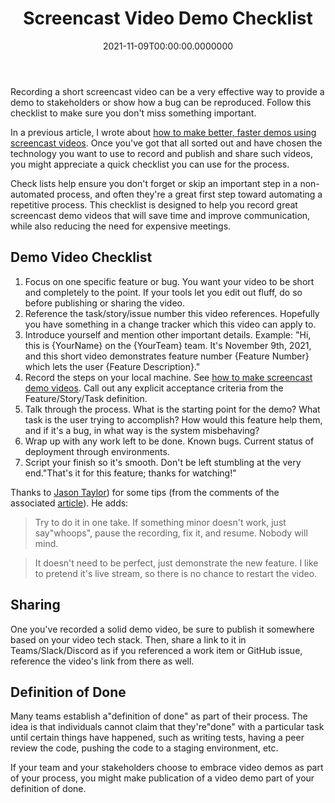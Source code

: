 ﻿---
title: Screencast Video Demo Checklist
date: "2021-11-09T00:00:00.0000000"
description: Recording a short screencast video can be a very effective way to provide a demo to stakeholders or show how a bug can be reproduced. Follow this checklist to make sure you don't miss something important.
featuredImage: /img/screencast-video-demo-checklist.png
---

Recording a short screencast video can be a very effective way to provide a demo to stakeholders or show how a bug can be reproduced. Follow this checklist to make sure you don't miss something important.

In a previous article, I wrote about [how to make better, faster demos using screencast videos](/better-faster-demos-with-screencast-videos/). Once you've got that all sorted out and have chosen the technology you want to use to record and publish and share such videos, you might appreciate a quick checklist you can use for the process.

Check lists help ensure you don't forget or skip an important step in a non-automated process, and often they're a great first step toward automating a repetitive process. This checklist is designed to help you record great screencast demo videos that will save time and improve communication, while also reducing the need for expensive meetings.

## Demo Video Checklist

1. Focus on one specific feature or bug. You want your video to be short and completely to the point. If your tools let you edit out fluff, do so before publishing or sharing the video.
2. Reference the task/story/issue number this video references. Hopefully you have something in a change tracker which this video can apply to.
3. Introduce yourself and mention other important details. Example: "Hi, this is {YourName} on the {YourTeam} team. It's November 9th, 2021, and this short video demonstrates feature number {Feature Number} which lets the user {Feature Description}."
4. Record the steps on your local machine. See [how to make screencast demo videos](/better-faster-demos-with-screencast-videos/). Call out any explicit acceptance criteria from the Feature/Story/Task definition.
5. Talk through the process. What is the starting point for the demo? What task is the user trying to accomplish? How would this feature help them, and if it's a bug, in what way is the system misbehaving?
6. Wrap up with any work left to be done. Known bugs. Current status of deployment through environments.
7. Script your finish so it's smooth. Don't be left stumbling at the very end."That's it for this feature; thanks for watching!"

Thanks to [Jason Taylor](https://twitter.com/jasontaylordev)) for some tips (from the comments of the associated [article](/better-faster-demos-with-screencast-videos/)). He adds:

> Try to do it in one take. If something minor doesn't work, just say"whoops", pause the recording, fix it, and resume. Nobody will mind.

> It doesn't need to be perfect, just demonstrate the new feature. I like to pretend it's live stream, so there is no chance to restart the video.

## Sharing

One you've recorded a solid demo video, be sure to publish it somewhere based on your video tech stack. Then, share a link to it in Teams/Slack/Discord as if you referenced a work item or GitHub issue, reference the video's link from there as well.

## Definition of Done

Many teams establish a"definition of done" as part of their process. The idea is that individuals cannot claim that they're"done" with a particular task until certain things have happened, such as writing tests, having a peer review the code, pushing the code to a staging environment, etc.

If your team and your stakeholders choose to embrace video demos as part of your process, you might make publication of a video demo part of your definition of done.

